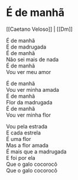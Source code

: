 # É de manhã
[[Caetano Veloso]] | [[Dm]]

É de manhã  
É de madrugada  
É de manhã  
Não sei mais de nada  
É de manhã  
Vou ver meu amor

É de manhã  
Vou ver minha amada  
É de manhã  
Flor da madrugada  
É de manhã  
Vou ver minha flor

Vou pela estrada  
E cada estrela  
É uma flor  
Mas a flor amada  
É mais que a madrugada  
E foi por ela  
Que o galo cocorocô  
Que o galo cocorocô
